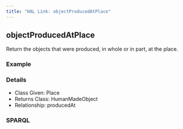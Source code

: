 ```yaml
---
title: "HAL Link: objectProducedAtPlace"
---
```


## objectProducedAtPlace

Return the objects that were produced, in whole or in part, at the place.

### Example




### Details

* Class Given: Place
* Returns Class: HumanMadeObject
* Relationship: producedAt


### SPARQL
```

```

